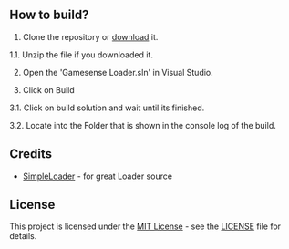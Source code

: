 ## How to build?

1. Clone the repository or [download](https://codeload.github.com/0x1408/Gamesense-Loader/zip/refs/heads/main) it.
 
 1.1. Unzip the file if you downloaded it.

2. Open the 'Gamesense Loader.sln' in Visual Studio.

3. Click on Build
 
 3.1. Click on build solution and wait until its finished.
 
 3.2. Locate into the Folder that is shown in the console log of the build.


## Credits

*   [SimpleLoader](https://github.com/WilsonPublic/SimpleLoader) - for great Loader source

## License
This project is licensed under the [MIT License](https://opensource.org/licenses/mit-license.php) - see the [LICENSE](https://github.com/0x1408/Gamesense-Loader/blob/main/LICENSE) file for details.
